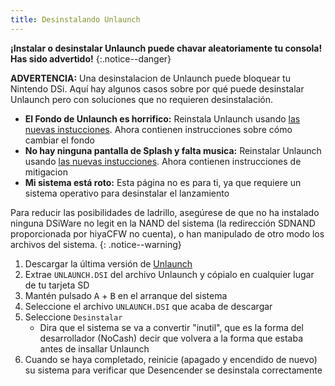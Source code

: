 ```yaml
---
title: Desinstalando Unlaunch
---
```


**¡Instalar o desinstalar Unlaunch puede chavar aleatoriamente tu consola! Has sido advertido!**
{:.notice--danger}

**ADVERTENCIA:** Una desinstalacion de Unlaunch puede bloquear tu Nintendo DSi. Aquí hay algunos casos sobre por qué puede desinstalar Unlaunch pero con soluciones que no requieren desinstalación.

- **El Fondo de Unlaunch es horrifico:** Reinstala Unlaunch usando [las nuevas instucciones](/installing-unlaunch). Ahora contienen instrucciones sobre cómo cambiar el fondo
- **No hay ninguna pantalla de Splash y falta musica:** Reinstalar Unlaunch usando [las nuevas instucciones](/installing-unlaunch). Ahora contienen instrucciones de mitigacion
- **Mi sistema está roto:** Esta página no es para ti, ya que requiere un sistema operativo para desinstalar el lanzamiento

Para reducir las posibilidades de ladrillo, asegúrese de que no ha instalado ninguna DSiWare no legit en la NAND del sistema (la redirección SDNAND proporcionada por hiyaCFW no cuenta), o han manipulado de otro modo los archivos del sistema.
{: .notice--warning}

1. Descargar la última versión de [Unlaunch](https://problemkaputt.de/unlaunch.zip)
1. Extrae `UNLAUNCH.DSI` del archivo Unlaunch y cópialo en cualquier lugar de tu tarjeta SD
1. Mantén pulsado <kbd class="face">A</kbd> + <kbd class="face">B</kbd> en el arranque del sistema
1. Seleccione el archivo `UNLAUNCH.DSI` que acaba de descargar
1. Seleccione `Desinstalar`
   - Dira que el sistema se va a convertir "inutil", que es la forma del desarrollador (NoCash) decir que volvera a la forma que estaba antes de insallar Unlaunch
1. Cuando se haya completado, reinicie (apagado y encendido de nuevo) su sistema para verificar que Desencender se desinstala correctamente
